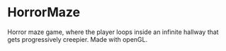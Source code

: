 # HorrorMaze
Horror maze game, where the player loops inside an infinite hallway that gets progressively creepier. Made with openGL.
